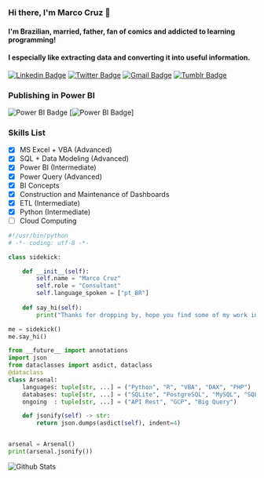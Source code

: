 ### Hi there, I'm Marco Cruz 👋
#### I'm Brazilian, married, father, fan of comics and addicted to learning programming!
#### I especially like extracting data and converting it into useful information.

[![Linkedin Badge](https://img.shields.io/badge/-marcoacf-blue?style=flat&logo=Linkedin&logoColor=white&link=https://www.linkedin.com/in/marcoacf/)](https://www.linkedin.com/in/marcoacf/)
[![Twitter Badge](https://img.shields.io/badge/-@marcoacf-1ca0f1?style=flat&labelColor=1ca0f1&logo=twitter&logoColor=white&link=https://twitter.com/marcoacf)](https://twitter.com/marcoacf)
[![Gmail Badge](https://img.shields.io/badge/-marcoacf-c14438?style=flat&logo=Gmail&logoColor=white&link=mailto:marcoacf@gmail.com)](mailto:marcoacf@gmail.com)
[![Tumblr Badge](https://img.shields.io/badge/marcoacf-darkgray?style=flat&logo=Tumblr&logoColor=white&link=https://marcoacf.tumblr.com)](https://marcoacf.tumblr.com)

### Publishing in Power BI
![Power BI Badge](https://img.shields.io/badge/Power%20BI-Dashboard%20de%20Vendas-blue?link=[https://www.linkedin.com/in/marcoacf/](https://app.powerbi.com/groups/me/reports/67d9acdb-f4be-4bf2-a3a6-eba5ead0b342/ReportSection28918823c4dde0e00129))
[![Power BI Badge](https://img.shields.io/badge/Power%20BI-Dashboard%20de%20Vendas-blue?link=https://www.linkedin.com/in/marcoacf/)]



### Skills List
- [x] MS Excel + VBA (Advanced)
- [x] SQL + Data Modeling (Advanced)
- [x] Power BI (Intermediate)
- [x] Power Query (Advanced)
- [x] BI Concepts
- [x] Construction and Maintenance of Dashboards
- [x] ETL (Intermediate)
- [x] Python (Intermediate)
- [ ] Cloud Computing

```python
#!/usr/bin/python
# -*- coding: utf-8 -*-

class sidekick:

    def __init__(self):
        self.name = "Marco Cruz"
        self.role = "Consultant"
        self.language_spoken = ["pt_BR"]
        
    def say_hi(self):
        print("Thanks for dropping by, hope you find some of my work interesting.")

me = sidekick()
me.say_hi()

from __future__ import annotations
import json
from dataclasses import asdict, dataclass
@dataclass
class Arsenal:
    languages: tuple[str, ...] = ("Python", "R", "VBA", "DAX", "PHP")
    databases: tuple[str, ...] = ("SQLite", "PostgreSQL", "MySQL", "SQL Server", "Oracle")
    ongoing  : tuple[str, ...] = ("API Rest", "GCP", "Big Query")

    def jsonify(self) -> str:
        return json.dumps(asdict(self), indent=4)


arsenal = Arsenal()
print(arsenal.jsonify())
```
![Github Stats](https://github-readme-stats.vercel.app/api?username=marcoacf&theme=react&show_icons=true)
<!--
**marcoacf/marcoacf** is a ✨ _special_ ✨ repository because its `README.md` (this file) appears on your GitHub profile.

[<img src="" width="400">]
| . | . |
| ----------- | ----------- |
|<img src="https://i.pinimg.com/564x/6a/25/ff/6a25ff0e2c8d33e6ede55cb939774ce2.jpg" width="400">|<img src="https://i.pinimg.com/564x/8b/ee/af/8beeafe15422ea45639a5565f69576bd.jpg" width="400">|
|<img src="https://www.codeitbro.com/wp-content/uploads/2020/07/python-meme-1-replace-for-loop-with-numpy-function.jpg" width="400">|<img src="https://www.codeitbro.com/wp-content/uploads/2020/07/python-meme-14-only-programmers-will-understand.jpg" width="400">|

![Github Stats](https://github-readme-stats.vercel.app/api?username=marcoacf&bg_color=00,e96443,904e95&title_color=fff&text_color=fff)

## Latest tweet
(https://twitter.com/marcoacf/status/1323822384487534592)
